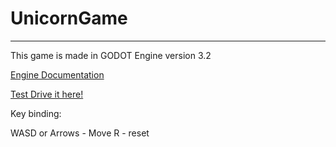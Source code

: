 # UnicornGame
---

This game is made in GODOT Engine version 3.2

[Engine Documentation](https://docs.godotengine.org/en/3.2/)

[Test Drive it here!](https://export-461a47wrl.now.sh/game.html)

Key binding:

WASD or Arrows - Move
R - reset
